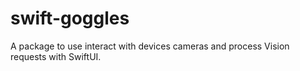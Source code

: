 # swift-goggles
A package to use interact with devices cameras and process Vision requests with SwiftUI.
